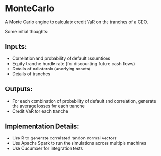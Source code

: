 # MonteCarlo
A Monte Carlo engine to calculate credit VaR on the tranches of a CDO.

Some initial thoughts:

Inputs:
-------
- Correlation and probability of default assumtions
- Equity tranche hurdle rate (for discounting future cash flows)
- Details of collaterals (unerlying assets) 
- Details of tranches 
 
Outputs:
-------
- For each combination of probability of default and correlation, generate the average losses for each tranche
- Credit VaR for each tranche

Implementation Details:
----------------------
- Use R to generate correlated randon normal vectors
- Use Apache Spark to run the simulations across multiple machines 
- Use Cucumber for integration tests
